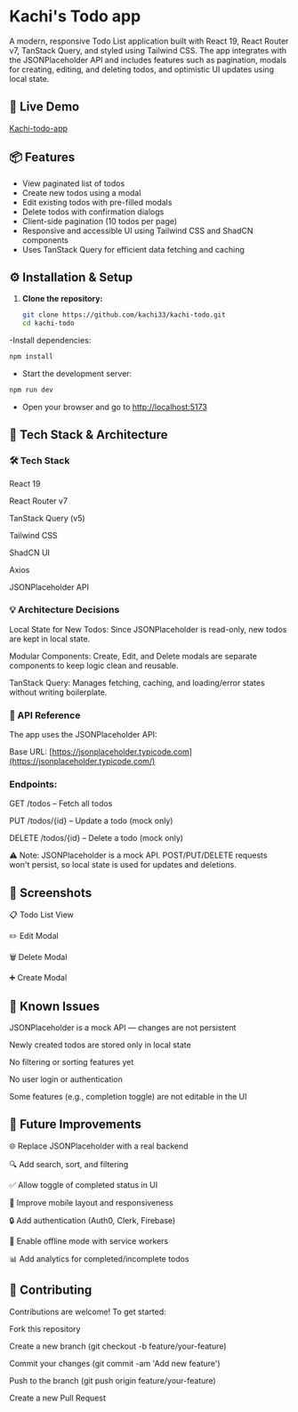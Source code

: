 # Kachi's Todo app
A modern, responsive Todo List application built with React 19, React Router v7, TanStack Query, and styled using Tailwind CSS. The app integrates with the JSONPlaceholder API and includes features such as pagination, modals for creating, editing, and deleting todos, and optimistic UI updates using local state.

## 🚀 Live Demo

[Kachi-todo-app](https://kachi-todo.netlify.app/)


## 📦 Features

- View paginated list of todos
- Create new todos using a modal
- Edit existing todos with pre-filled modals
- Delete todos with confirmation dialogs
- Client-side pagination (10 todos per page)
- Responsive and accessible UI using Tailwind CSS and ShadCN components
- Uses TanStack Query for efficient data fetching and caching

## ⚙️ Installation & Setup

1. **Clone the repository:**
    
    ```bash
    git clone https://github.com/kachi33/kachi-todo.git
   cd kachi-todo
    ```

-Install dependencies:
```bash
npm install
```

- Start the development server:
```bash
npm run dev
```
- Open your browser and go to [http://localhost:5173](http://localhost:5173/)

## 🧱 Tech Stack & Architecture
### 🛠️ Tech Stack
React 19

React Router v7

TanStack Query (v5)

Tailwind CSS

ShadCN UI

Axios

JSONPlaceholder API

### 💡 Architecture Decisions
Local State for New Todos: Since JSONPlaceholder is read-only, new todos are kept in local state.

Modular Components: Create, Edit, and Delete modals are separate components to keep logic clean and reusable.

TanStack Query: Manages fetching, caching, and loading/error states without writing boilerplate.

### 🔌 API Reference
The app uses the JSONPlaceholder API:

Base URL: [https://jsonplaceholder.typicode.com](https://jsonplaceholder.typicode.com/)

### Endpoints:
GET /todos – Fetch all todos

PUT /todos/{id} – Update a todo (mock only)

DELETE /todos/{id} – Delete a todo (mock only)

⚠️ Note: JSONPlaceholder is a mock API. POST/PUT/DELETE requests won't persist, so local state is used for updates and deletions.

## 📸 Screenshots

📋 Todo List View

✏️ Edit Modal

🗑️ Delete Modal

➕ Create Modal

## 🐞 Known Issues
JSONPlaceholder is a mock API — changes are not persistent

Newly created todos are stored only in local state

No filtering or sorting features yet

No user login or authentication

Some features (e.g., completion toggle) are not editable in the UI

## 🚀 Future Improvements

🌐 Replace JSONPlaceholder with a real backend 

🔍 Add search, sort, and filtering

✅ Allow toggle of completed status in UI

📱 Improve mobile layout and responsiveness

🔒 Add authentication (Auth0, Clerk, Firebase)

📴 Enable offline mode with service workers

📊 Add analytics for completed/incomplete todos

## 🤝 Contributing
Contributions are welcome! To get started:

Fork this repository

Create a new branch (git checkout -b feature/your-feature)

Commit your changes (git commit -am 'Add new feature')

Push to the branch (git push origin feature/your-feature)

Create a new Pull Request

